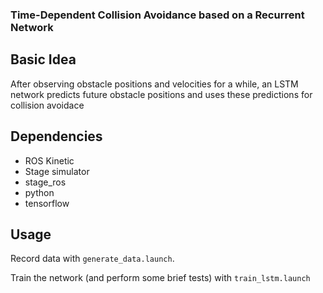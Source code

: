 ### Time-Dependent Collision Avoidance based on a Recurrent Network

## Basic Idea

After observing obstacle positions and velocities for a while, an LSTM network predicts future obstacle positions and uses these predictions for collision avoidace

## Dependencies

- ROS Kinetic
- Stage simulator
- stage\_ros
- python
- tensorflow

## Usage

Record data with `generate_data.launch`.

Train the network (and perform some brief tests) with `train_lstm.launch`




